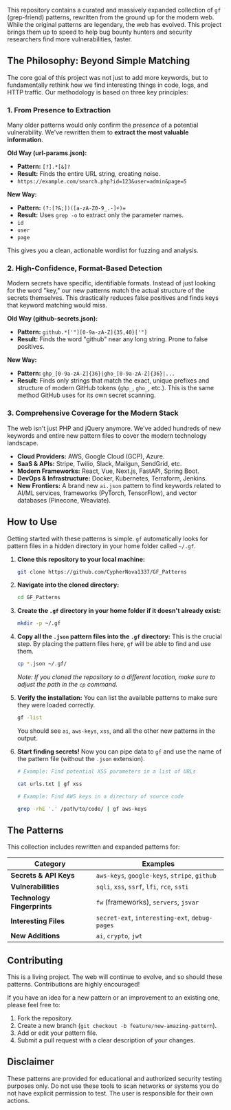 This repository contains a curated and massively expanded collection of `gf` (grep-friend) patterns, rewritten from the ground up for the modern web. While the original patterns are legendary, the web has evolved. This project brings them up to speed to help bug bounty hunters and security researchers find more vulnerabilities, faster.

## The Philosophy: Beyond Simple Matching

The core goal of this project was not just to add more keywords, but to fundamentally rethink how we find interesting things in code, logs, and HTTP traffic. Our methodology is based on three key principles:

### 1. From Presence to Extraction

Many older patterns would only confirm the *presence* of a potential vulnerability. We've rewritten them to **extract the most valuable information**.

**Old Way (url-params.json):**
- **Pattern:** `[?].*[&]?`
- **Result:** Finds the entire URL string, creating noise.
- `https://example.com/search.php?id=123&user=admin&page=5`

**New Way:**
- **Pattern:** `(?:[?&;])([a-zA-Z0-9_.-]+)=`
- **Result:** Uses `grep -o` to extract only the parameter names.
- `id`
- `user`
- `page`

This gives you a clean, actionable wordlist for fuzzing and analysis.

### 2. High-Confidence, Format-Based Detection

Modern secrets have specific, identifiable formats. Instead of just looking for the word "key," our new patterns match the actual structure of the secrets themselves. This drastically reduces false positives and finds keys that keyword matching would miss.

**Old Way (github-secrets.json):**
- **Pattern:** `github.*['"][0-9a-zA-Z]{35,40}['"]`
- **Result:** Finds the word "github" near any long string. Prone to false positives.

**New Way:**
- **Pattern:** `ghp_[0-9a-zA-Z]{36}|gho_[0-9a-zA-Z]{36}|...`
- **Result:** Finds only strings that match the exact, unique prefixes and structure of modern GitHub tokens (`ghp_`, `gho_`, etc.). This is the same method GitHub uses for its own secret scanning.

### 3. Comprehensive Coverage for the Modern Stack

The web isn't just PHP and jQuery anymore. We've added hundreds of new keywords and entire new pattern files to cover the modern technology landscape.

- **Cloud Providers:** AWS, Google Cloud (GCP), Azure.
- **SaaS & APIs:** Stripe, Twilio, Slack, Mailgun, SendGrid, etc.
- **Modern Frameworks:** React, Vue, Next.js, FastAPI, Spring Boot.
- **DevOps & Infrastructure:** Docker, Kubernetes, Terraform, Jenkins.
- **New Frontiers:** A brand new `ai.json` pattern to find keywords related to AI/ML services, frameworks (PyTorch, TensorFlow), and vector databases (Pinecone, Weaviate).

## How to Use

Getting started with these patterns is simple. `gf` automatically looks for pattern files in a hidden directory in your home folder called `~/.gf`.

1.  **Clone this repository to your local machine:**
    ```bash
    git clone https://github.com/CypherNova1337/GF_Patterns
    ```

2.  **Navigate into the cloned directory:**
    ```bash
    cd GF_Patterns
    ```

3.  **Create the `.gf` directory in your home folder if it doesn't already exist:**
    ```bash
    mkdir -p ~/.gf
    ```

4.  **Copy all the `.json` pattern files into the `.gf` directory:**
    This is the crucial step. By placing the pattern files here, `gf` will be able to find and use them.
    ```bash
    cp *.json ~/.gf/
    ```
    *Note: If you cloned the repository to a different location, make sure to adjust the path in the `cp` command.*

5.  **Verify the installation:**
    You can list the available patterns to make sure they were loaded correctly.
    ```bash
    gf -list
    ```
    You should see `ai`, `aws-keys`, `xss`, and all the other new patterns in the output.

6.  **Start finding secrets!**
    Now you can pipe data to `gf` and use the name of the pattern file (without the `.json` extension).
    ```bash
    # Example: Find potential XSS parameters in a list of URLs

    cat urls.txt | gf xss

    # Example: Find AWS keys in a directory of source code

    grep -rhE '.' /path/to/code/ | gf aws-keys
    ```

## The Patterns

This collection includes rewritten and expanded patterns for:

| Category                  | Examples                                     |
| ------------------------- | -------------------------------------------- |
| **Secrets & API Keys** | `aws-keys`, `google-keys`, `stripe`, `github`  |
| **Vulnerabilities** | `sqli`, `xss`, `ssrf`, `lfi`, `rce`, `ssti`    |
| **Technology Fingerprints** | `fw` (frameworks), `servers`, `jsvar`          |
| **Interesting Files** | `secret-ext`, `interesting-ext`, `debug-pages` |
| **New Additions** | `ai`, `crypto`, `jwt`                          |

## Contributing

This is a living project. The web will continue to evolve, and so should these patterns. Contributions are highly encouraged!

If you have an idea for a new pattern or an improvement to an existing one, please feel free to:
1.  Fork the repository.
2.  Create a new branch (`git checkout -b feature/new-amazing-pattern`).
3.  Add or edit your pattern file.
4.  Submit a pull request with a clear description of your changes.

## Disclaimer

These patterns are provided for educational and authorized security testing purposes only. Do not use these tools to scan networks or systems you do not have explicit permission to test. The user is responsible for their own actions.
